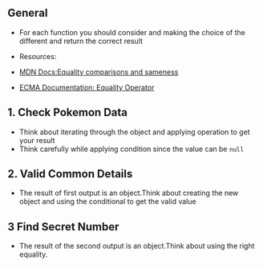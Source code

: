 ## General

- For each function you should consider and making the choice of the different and return the correct result

- Resources:
- [MDN Docs:Equality comparisons and sameness ][mdn-docs]
- [ECMA Documentation: Equality Operator][ecma-documentation]

## 1. Check Pokemon Data

- Think about iterating through the object and applying operation to get your result
- Think carefully while applying condition since the value can be `null`

## 2. Valid Common Details

- The result of first output is an object.Think about creating the new object and using the conditional to get the valid value

## 3 Find Secret Number

- The result of the second output is an object.Think about using the right equality.

[mdn-docs]:https://developer.mozilla.org/en-US/docs/Web/JavaScript/Equality_comparisons_and_sameness
[ecma-documentation]:https://262.ecma-international.org/10.0/index.html#sec-abstract-equality-comparison


